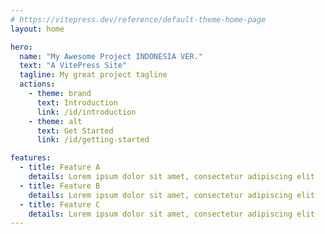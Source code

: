 ```yaml
---
# https://vitepress.dev/reference/default-theme-home-page
layout: home

hero:
  name: "My Awesome Project INDONESIA VER."
  text: "A VitePress Site"
  tagline: My great project tagline
  actions:
    - theme: brand
      text: Introduction
      link: /id/introduction
    - theme: alt
      text: Get Started
      link: /id/getting-started

features:
  - title: Feature A
    details: Lorem ipsum dolor sit amet, consectetur adipiscing elit
  - title: Feature B
    details: Lorem ipsum dolor sit amet, consectetur adipiscing elit
  - title: Feature C
    details: Lorem ipsum dolor sit amet, consectetur adipiscing elit
---
```


